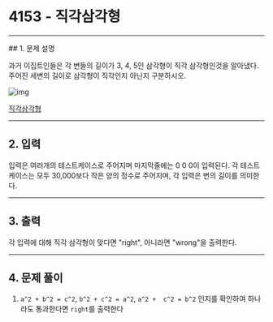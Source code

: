 # 4153 -  직각삼각형

<hr/>
## 1. 문제 설명

과거 이집트인들은 각 변들의 길이가 3, 4, 5인 삼각형이 직각 삼각형인것을 알아냈다. 주어진 세변의 길이로 삼각형이 직각인지 아닌지 구분하시오.

![img](https://www.acmicpc.net/upload/images3/rope-triangle.gif)

[직각삼각형](<https://www.acmicpc.net/problem/4153>)

------

## 2. 입력

입력은 여러개의 테스트케이스로 주어지며 마지막줄에는 0 0 0이 입력된다. 각 테스트케이스는 모두 30,000보다 작은 양의 정수로 주어지며, 각 입력은 변의 길이를 의미한다.

------

## 3. 출력

각 입력에 대해 직각 삼각형이 맞다면 "right", 아니라면 "wrong"을 출력한다.

------

## 4. 문제 풀이

1. `a^2 + b^2 = c^2`, `b^2 + c^2 = a^2`, `a^2 +  c^2 = b^2` 인지를 확인하여 하나라도 통과한다면 `right`를 출력한다

